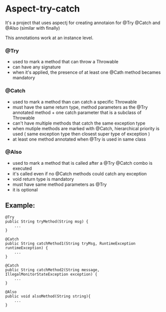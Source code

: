 # Aspect-try-catch

It's a project that uses aspectj for creating annotaion for @Try @Catch and @Also (similar with finally)

This annotations work at an instance level.

### @Try
- used to mark a method that can throw a Throwable
- can have any signature
- when it's applied, the presence of at least one @Cath method becames mandatory 

### @Catch
- used to mark a method than can catch a specific Throwable 
- must have the same return type, method parameters as the @Try annotated method + one catch parameter that is a subclass of Throwable
- can't have multiple methods that catch the same exception type
- when mutiple methods are marked with @Catch, hierarchical priority is used ( same exception type then closest super type of exception )
- at least one method annotated when @Try is used in same class

### @Also
- used to mark a method that is called after a @Try @Catch combo is executed
- it's called even if no @Catch methods could catch any exception
- void return type is mandatory
- must have same method parameters as @Try
- it is optional


## Example:

```
@Try
public String tryMethod(String msg) {
    ...
}

@Catch
public String catchMethod1(String tryMsg, RuntimeException runtimeException) {
    ...
}

@Catch
public String catchMethod2(String message, IllegalMonitorStateException exception) {
    ...
}

@Also
public void alsoMethod(String string){
    ...
}
```
